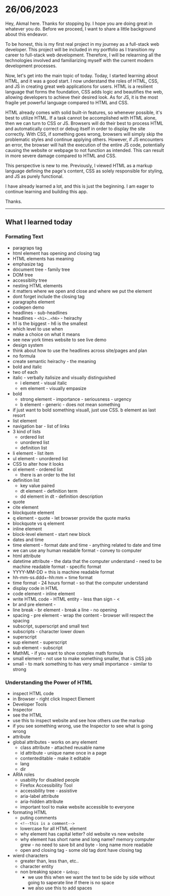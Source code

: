 # 26/06/2023

Hey, Akmal here. Thanks for stopping by. I hope you are doing great in whatever 
you do. Before we proceed, I want to share a little background about this endeavor.

To be honest, this is my first real project in my journey as a full-stack web 
developer. This project will be included in my portfolio as I transition my career 
to full-stack web development. Therefore, I will be relearning all the technologies 
involved and familiarizing myself with the current modern development processes.

Now, let's get into the main topic of today. Today, I started learning about HTML, 
and it was a good start. I now understand the roles of HTML, CSS, and JS in creating 
great web applications for users. HTML is a resilient language that forms the 
foundation, CSS adds logic and beautifies the web, allowing developers to achieve 
their desired look. As for JS, it is the most fragile yet powerful language 
compared to HTML and CSS.

HTML already comes with solid built-in features, so whenever possible, it's best 
to utilize HTML. If a task cannot be accomplished with HTML alone, then we can 
turn to CSS or JS. Browsers will do their best to process HTML and automatically 
correct or debug itself in order to display the site correctly. With CSS, if 
something goes wrong, browsers will simply skip the problematic styles and 
continue applying others. However, if JS encounters an error, the browser will 
halt the execution of the entire JS code, potentially causing the website or 
webpage to not function as intended. This can result in more severe damage 
compared to HTML and CSS.

This perspective is new to me. Previously, I viewed HTML as a markup language 
defining the page's content, CSS as solely responsible for styling, and JS as 
purely functional.

I have already learned a lot, and this is just the beginning. I am eager to 
continue learning and building this app.

Thanks.



------------------------------------------
## What I learned today

### Formating Text
- paragraps tag
- html element has opening and closing tag
- HTML elements has meaning
- emphasize tag
- document tree - family tree
- DOM tree
- accessiblity tree
- nesting HTML elements
- it matters where we open and close and where we put the element
- dont forget include the closing tag
- paragraphs element
- codepen demo
- headlines - sub-headlines
- headlines - `<h1>`...`<h6>` - heirachy
- h1 is the biggest - h6 is the smallest
- which level to use when
- make a choice on what it means
- see new york times website to see live demo
- design system
- think about how to use the headlines across site/pages and plan
- no formula
- create semantic heirachy - the meaning
- bold and italic
- two of each
- italic - verbally italisize and visually distinguished
    - i element - visual italic
    - em element - visually empasize
- bold
    - strong element - importance - seriousness - urgency
    - b element - generic - does not mean something
- if just want to bold something visuall, just use CSS. b element as last resort
- list element
- navigation bar - list of links
- 3 kind of lists
    - ordered list
    - unordered list
    - definition list
- li element - list item
- ul element - unordered list
- CSS to alter how it looks
- ol element - ordered list
    - there is an order to the list
- definition list
    - key value paired
    - dt element - definition term
    - dd element in dt - definition description
- quote
- cite element
- blockquote element
- q element - quote - let browser provide the quote marks
- blockquote vs q element
- inline element
- block-level element - start new block
- dates and time
- time element - format date and time - anything related to date and time
- we can use any human readable format - convey to computer
- html attribute
- datetime attribute - the data that the computer understand - need to be machine readable format - specific format
- YYYY-MM-DD = this is machine readable format
- hh-mm-ss.ddd+-hh:mm = time format
- time format - 24 hours format - so that the computer understand
- display code in HTML
- code element - inline element
- write HTML code - HTML entity - less than sign - &lt;
- br and pre element - 
- line break - br element - break a line - no opening
- spacing - pre element - wrap the content - browser will respect the spacing
- subscript, superscript and small text
- subscripts - character lower down
- superscript
- sup element - superscript
- sub element - subscript
- MathML - if you want to show complex math formula
- small element - not use to make something smaller, that is CSS job
- small - to mark something to has very small importance - similar to strong

### Understanding the Power of HTML
- inspect HTML code
- in Browser - right click Inspect Element
- Developer Tools
- Inspector
- see the HTML
- use this to inspect website and see how others use the markup
- if you see something wrong, use the Inspector to see what is going wrong
- attribute
- global attributes - works on any element
    - class attribute - attached reusable name
    - id attribute - unique name once in a page
    - contenteditable - make it editable
    - lang
    - dir
- ARIA roles
    - usability for disabled people
    - Firefox Accessibility Tool
    - accessbility tree - assistive 
    - aria-label attribute
    - aria-hidden attribute
    - important tool to make website accessible to everyone
- formating HTML
    - puting comments
    - `<!--this is a comment-->`
    - lowercase for all HTML element
    - why element has capital letter? old website vs new website
    - why element has short name and long name? memory computer grew - no need to save bit and byte - long name more readable
    - open and closing tag - some old tag dont have closing tag
- wierd characters
    - greater than, less than, etc..
    - character entity
    - non breaking space - `&nbsp;`
        - we use this when we want the text to be side by side without going to saperate line if there is no space
        - we also use this to add spaces
